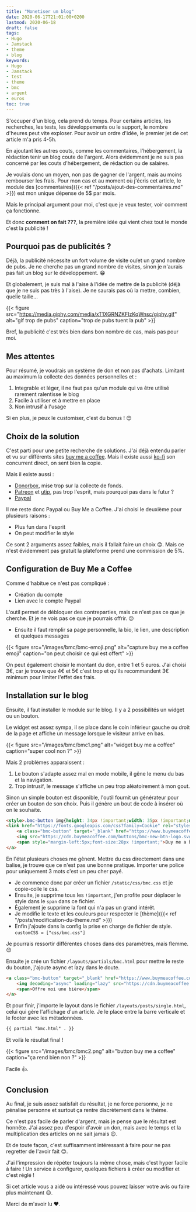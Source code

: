 ```yaml
---
title: "Monetiser un blog"
date: 2020-06-17T21:01:00+0200
lastmod: 2020-06-18
draft: false
tags: 
- Hugo
- Jamstack
- theme
- blog
keywords: 
- Hugo
- Jamstack
- test
- theme
- bmc
- argent
- euros
toc: true
---
```


S'occuper d'un blog, cela prend du temps. 
Pour certains articles, les recherches, les tests, les développements ou le support, le nombre d'heures peut vite exploser.
Pour avoir un ordre d'idée, le premier jet de cet article m'a pris 4-5h.

En ajoutant les autres couts, comme les commentaires, l'hébergement, la rédaction tenir un blog coute de l'argent.
Alors évidemment je ne suis pas concerné par les couts d'hébergement, de rédaction ou de salaires.

Je voulais donc un moyen, non pas de gagner de l'argent, mais au moins rembourser les frais.
Pour mon cas et au moment où j'écris cet article, le module des [commentaires]({{< ref "/posts/ajout-des-commentaires.md" >}}) est mon unique dépense de 5$ par mois.

Mais le principal argument pour moi, c'est que je veux tester, voir comment ça fonctionne. 

Et donc **comment on fait ???**, la première idée qui vient chez tout le monde c'est la publicité !

## Pourquoi pas de publicités ?

Déjà, la publicité nécessite un fort volume de visite ou/et un grand nombre de pubs.
Je ne cherche pas un grand nombre de visites, sinon je n'aurais pas fait un blog sur le développement. :grin:

Et globalement, je suis mal à l'aise à l'idée de mettre de la publicité (déjà que je ne suis pas très à l'aise).
Je ne saurais pas où la mettre, combien, quelle taille... 

{{< figure src="https://media.giphy.com/media/xT1XGRNZKFIzKqWnsc/giphy.gif" alt="gif trop de pubs" caption="trop de pubs tuent la pub" >}}

Bref, la publicité c'est très bien dans bon nombre de cas, mais pas pour moi.

## Mes attentes

Pour résumé, je voudrais un système de don et non pas d'achats. Limitant au maximum la collecte des données personnelles et :

1. Integrable et léger, il ne faut pas qu'un module qui va être utilisé rarement ralentisse le blog
2. Facile à utiliser et à mettre en place
3. Non intrusif à l'usage

Si en plus, je peux le customiser, c'est du bonus ! :blush:

## Choix de la solution

C'est parti pour une petite recherche de solutions.
J'ai déjà entendu parler et vu sur différents sites [buy me a coffee](https://www.buymeacoffee.com/).
Mais il existe aussi [ko-fi](https://ko-fi.com/) son concurrent direct, on sent bien la copie.
 
Mais il existe aussi :

- [Donorbox](https://donorbox.org/fr), mise trop sur la collecte de fonds.
- [Patreon](https://www.patreon.com/) et [utip](https://www.utip.io/), pas trop l'esprit, mais pourquoi pas dans le futur ?
- [Paypal](https://www.paypal.com/)

Il me reste donc Paypal ou Buy Me a Coffee. J'ai choisi le deuxième pour plusieurs raisons :

- Plus fun dans l'esprit
- On peut modifier le style

Ce sont 2 arguments assez faibles, mais il fallait faire un choix :blush:.
Mais ce n'est évidemment pas gratuit la plateforme prend une commission de 5%.

## Configuration de Buy Me a Coffee

Comme d'habitue ce n'est pas compliqué :

- Création du compte
- Lien avec le compte Paypal

L'outil permet de débloquer des contreparties, mais ce n'est pas ce que je cherche.
Et je ne vois pas ce que je pourrais offrir. :confused:

- Ensuite il faut remplir sa page personnelle, la bio, le lien, une description et quelques messages

{{< figure src="/images/bmc/bmc-emoji.png" alt="capture buy me a coffee emoji" caption="on peut choisir ce qui est offert" >}}

On peut également choisir le montant du don, entre 1 et 5 euros.
J'ai choisi 3€, car je trouve que 4€ et 5€ c'est trop et qu'ils recommandent 3€ minimum pour limiter l'effet des frais.

## Installation sur le blog

Ensuite, il faut installer le module sur le blog.
Il y a 2 possibilités un widget ou un bouton.

Le widget est assez sympa, il se place dans le coin inférieur gauche ou droit de la page et affiche un message lorsque le visiteur arrive en bas.

{{< figure src="/images/bmc/bmc1.png" alt="widget buy me a coffee" caption="super cool non ?" >}}

Mais 2 problèmes apparaissent :

1. Le bouton s'adapte assez mal en mode mobile, il gêne le menu du bas et la navigation.
2. Trop intrusif, le message s'affiche un peu trop aléatoirement à mon gout.

Sinon un simple bouton est disponible, l'outil fournit un générateur pour créer un bouton de son choix.
Puis il génère un bout de code à insérer où on le souhaite.

```html
<style>.bmc-button img{height: 34px !important;width: 35px !important;margin-bottom: 1px !important;box-shadow: none !important;border: none !important;vertical-align: middle !important;}.bmc-button{padding: 7px 15px 7px 10px !important;line-height: 35px !important;height:51px !important;text-decoration: none !important;display:inline-flex !important;color:#ffffff !important;background-color:#5F7FFF !important;border-radius: 5px !important;border: 1px solid transparent !important;padding: 7px 15px 7px 10px !important;font-size: 22px !important;letter-spacing: 0.6px !important;box-shadow: 0px 1px 2px rgba(190, 190, 190, 0.5) !important;-webkit-box-shadow: 0px 1px 2px 2px rgba(190, 190, 190, 0.5) !important;margin: 0 auto !important;font-family:'Cookie', cursive !important;-webkit-box-sizing: border-box !important;box-sizing: border-box !important;}.bmc-button:hover, .bmc-button:active, .bmc-button:focus {-webkit-box-shadow: 0px 1px 2px 2px rgba(190, 190, 190, 0.5) !important;text-decoration: none !important;box-shadow: 0px 1px 2px 2px rgba(190, 190, 190, 0.5) !important;opacity: 0.85 !important;color:#ffffff !important;}</style>
<link href="https://fonts.googleapis.com/css?family=Cookie" rel="stylesheet">
    <a class="bmc-button" target="_blank" href="https://www.buymeacoffee.com/brunofl">
    <img src="https://cdn.buymeacoffee.com/buttons/bmc-new-btn-logo.svg" alt="Buy me a beer">
    <span style="margin-left:5px;font-size:28px !important;">Buy me a beer</span>
</a>
```

En l'état plusieurs choses me gênent.
Mettre du css directement dans une balise, je trouve que ce n'est pas une bonne pratique.
Importer une police pour uniquement 3 mots c'est un peu cher payé.

- Je commence donc par créer un fichier `/static/css/bmc.css` et je copie-colle le css.
- Ensuite, je supprime tous les `!important`, j'en profite pour déplacer le style dans le `span` dans ce fichier.
- Également je supprime la font qui n'a pas un grand intérêt.
- Je modifie le texte et les couleurs pour respecter le [thème]({{< ref "/posts/modification-du-theme.md" >}})
- Enfin j'ajoute dans la config la prise en charge de fichier de style. `customCSS = ["css/bmc.css"]`

Je pourrais ressortir différentes choses dans des paramètres, mais flemme. :blush:

Ensuite je crée un fichier `/layouts/partials/bmc.html` pour mettre le reste du bouton, j'ajoute async et lazy dans le doute.

```html
<a class="bmc-button" target="_blank" href="https://www.buymeacoffee.com/brunofl">
    <img decoding="async" loading="lazy" src="https://cdn.buymeacoffee.com/buttons/bmc-new-btn-logo.svg" alt="Offre moi une bière">
    <span>Offre moi une bière</span>
</a>
```
 
Et pour finir, j'importe le layout dans le fichier `/layouts/posts/single.html`, celui qui gère l'affichage d'un article.
Je le place entre la barre verticale et le footer avec les métadonnées.

```html
{{ partial "bmc.html" . }}
 ```

Et voilà le résultat final !

{{< figure src="/images/bmc/bmc2.png" alt="button buy me a coffee" caption="ça rend bien non ?" >}}

Facile :+1:.

## Conclusion

Au final, je suis assez satisfait du résultat, je ne force personne, je ne pénalise personne et surtout ça rentre discrètement dans le thème.

Ce n'est pas facile de parler d'argent, mais je pense que le résultat est honnête.
J'ai assez peu d'espoir d'avoir un don, mais avec le temps et la multiplication des articles on ne sait jamais :wink:.

Et de toute façon, c'est suffisamment intéressant à faire pour ne pas regretter de l'avoir fait :blush:.

J'ai l'impression de répéter toujours la même chose, mais c'est hyper facile à faire !
Un service à configurer, quelques fichiers à créer ou modifier et c'est réglé !

Si cet article vous a aidé ou intéressé vous pouvez laisser votre avis ou faire plus maintenant :wink:.

Merci de m'avoir lu :heart:. 

